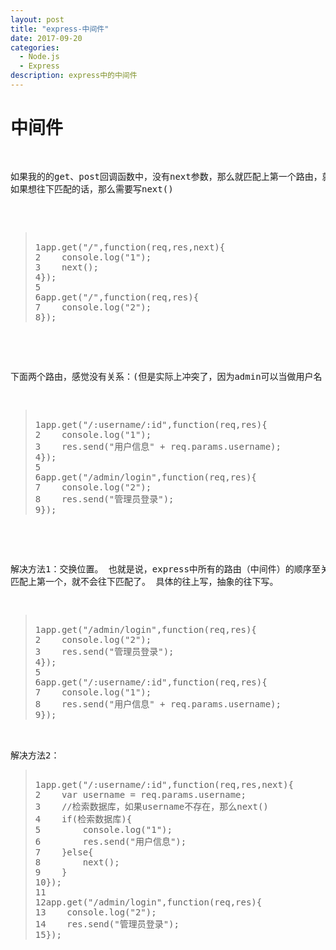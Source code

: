 ```yaml
---
layout: post
title: "express-中间件"
date: 2017-09-20
categories:
  - Node.js
  - Express
description: express中的中间件
---
```


<h1>中间件</h1>

<pre>
<P>
如果我的的get、post回调函数中，没有next参数，那么就匹配上第一个路由，就不会往下匹配了。
如果想往下匹配的话，那么需要写next()
</p>

<blockquote>
1app.get("/",function(req,res,next){
2    console.log("1");
3    next();
4});
5
6app.get("/",function(req,res){
7    console.log("2");
8});
</blockquote>

<p>
下面两个路由，感觉没有关系：(但是实际上冲突了，因为admin可以当做用户名 login可以当做id。)
</p>
<blockquote>
1app.get("/:username/:id",function(req,res){
2    console.log("1");
3    res.send("用户信息" + req.params.username);
4});
5
6app.get("/admin/login",function(req,res){
7    console.log("2");
8    res.send("管理员登录");
9});
</blockquote>

<p>
解决方法1：交换位置。 也就是说，express中所有的路由（中间件）的顺序至关重要。
匹配上第一个，就不会往下匹配了。 具体的往上写，抽象的往下写。
</p>
<blockquote>
1app.get("/admin/login",function(req,res){
2    console.log("2");
3    res.send("管理员登录");
4});
5
6app.get("/:username/:id",function(req,res){
7    console.log("1");
8    res.send("用户信息" + req.params.username);
9});
</blockquote>

解决方法2： 
<blockquote>
1app.get("/:username/:id",function(req,res,next){
2    var username = req.params.username;
3    //检索数据库，如果username不存在，那么next()
4    if(检索数据库){
5        console.log("1");
6        res.send("用户信息");
7    }else{
8        next();
9    }
10});
11
12app.get("/admin/login",function(req,res){
13    console.log("2");
14    res.send("管理员登录");
15});
</blockquote>
</pre>
